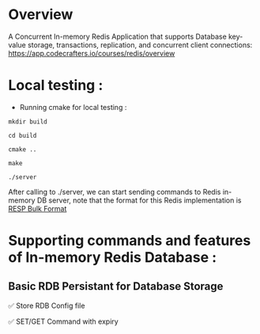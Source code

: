 # Overview

A Concurrent In-memory Redis Application that supports Database key-value storage, transactions, replication, and  concurrent client connections: https://app.codecrafters.io/courses/redis/overview

# Local testing :

  * Running cmake for local testing : 

```
mkdir build

cd build 

cmake ..

make 

./server

```

After calling to ./server, we can start sending commands to Redis in-memory DB server, note that the format for this Redis implementation is [RESP Bulk Format](https://redis.io/docs/latest/develop/reference/protocol-spec/)



# Supporting commands and features of In-memory Redis Database :

## Basic RDB Persistant for Database Storage

  ✅ Store RDB Config file 
  
  ✅ SET/GET Command with expiry
